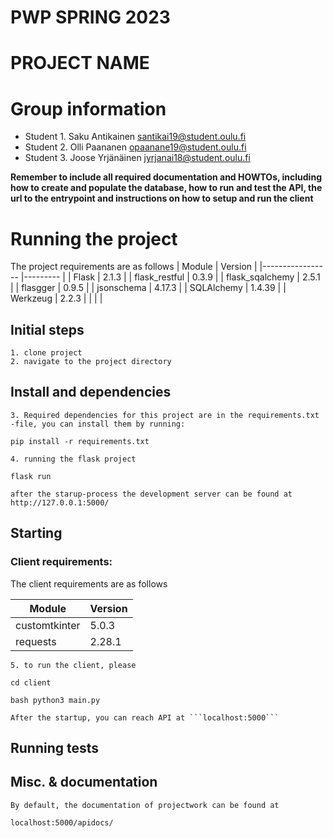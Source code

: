 # PWP SPRING 2023
# PROJECT NAME
# Group information
* Student 1. Saku Antikainen santikai19@student.oulu.fi
* Student 2. Olli Paananen opaanane19@student.oulu.fi
* Student 3. Joose Yrjänäinen jyrjanai18@student.oulu.fi

__Remember to include all required documentation and HOWTOs, including how to create and populate the database, how to run and test the API, the url to the entrypoint and instructions on how to setup and run the client__

# Running the project
The project requirements are as follows
| Module          	| Version 	|
|-----------------	|---------	|
| Flask           	| 2.1.3   	|
| flask_restful   	| 0.3.9   	|
| flask_sqalchemy 	| 2.5.1   	|
| flasgger        	| 0.9.5   	|
| jsonschema      	| 4.17.3  	|
| SQLAlchemy      	| 1.4.39  	|
| Werkzeug        	| 2.2.3   	|
|                 	|         	|

## Initial steps
    1. clone project
    2. navigate to the project directory
## Install and dependencies
    3. Required dependencies for this project are in the requirements.txt -file, you can install them by running:
```pip install -r requirements.txt```
    
    4. running the flask project
```flask run```
    
    after the starup-process the development server can be found at http://127.0.0.1:5000/

## Starting

### Client requirements:

The client requirements are as follows

| Module        	| Version 	|
|---------------	|---------	|
| customtkinter 	| 5.0.3   	|
| requests      	| 2.28.1  	|

    5. to run the client, please
```cd client```

```bash python3 main.py```

    After the startup, you can reach API at ```localhost:5000``` 
## Running tests

## Misc. & documentation

    By default, the documentation of projectwork can be found at
```localhost:5000/apidocs/```
